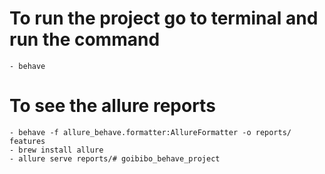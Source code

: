 # To run the project go to terminal and run the command
    - behave

# To see the allure reports
    - behave -f allure_behave.formatter:AllureFormatter -o reports/ features
    - brew install allure
    - allure serve reports/# goibibo_behave_project
